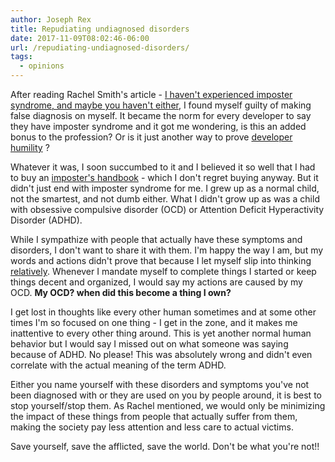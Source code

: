```yaml
---
author: Joseph Rex
title: Repudiating undiagnosed disorders
date: 2017-11-09T08:02:46-06:00
url: /repudiating-undiagnosed-disorders/
tags:
  - opinions
---
```

After reading Rachel Smith's article - [I haven't experienced imposter syndrome, and maybe you haven't either][1], I found myself guilty of making false diagnosis on myself. It became the norm for every developer to say they have imposter syndrome and it got me wondering, is this an added bonus to the profession? Or is it just another way to prove [developer humility][2] ?
<!--more-->

Whatever it was, I soon succumbed to it and I believed it so well that I had to buy an [imposter's handbook][3] - which I don't regret buying anyway. But it didn't just end with imposter syndrome for me. I grew up as a normal child, not the smartest, and not dumb either. What I didn't grow up as was a child with obsessive compulsive disorder (OCD) or Attention Deficit Hyperactivity Disorder (ADHD).

While I sympathize with people that actually have these symptoms and disorders, I don't want to share it with them. I'm happy the way I am, but my words and actions didn't prove that because I let myself slip into thinking [relatively][4]. Whenever I mandate myself to complete things I started or keep things decent and organized, I would say my actions are caused by my OCD. **My OCD? when did this become a thing I own?**

I get lost in thoughts like every other human sometimes and at some other times I'm so focused on one thing - I get in the zone, and it makes me inattentive to every other thing around. This is yet another normal human behavior but I would say I missed out on what someone was saying because of ADHD. No please! This was absolutely wrong and didn't even correlate with the actual meaning of the term ADHD.

Either you name yourself with these disorders and symptoms you've not been diagnosed with or they are used on you by people around, it is best to stop yourself/stop them. As Rachel mentioned, we would only be minimizing the impact of these things from people that actually suffer from them, making the society pay less attention and less care to actual victims.

Save yourself, save the afflicted, save the world. Don't be what you're not!!

[1]: https://rachsmith.com/2017/i-dont-have-imposter-syndrome
[2]: https://medium.com/javascript-scene/junior-developer-for-life-is-for-suckers-921f7de0e7ce
[3]: https://bigmachine.io/products/the-imposters-handbook/
[4]: https://josephrex.me/relative-and-absolute-thinkers/
